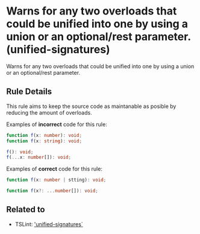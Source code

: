 # Warns for any two overloads that could be unified into one by using a union or an optional/rest parameter. (unified-signatures)

Warns for any two overloads that could be unified into one by using a union or an optional/rest parameter.

## Rule Details

This rule aims to keep the source code as maintanable as posible by reducing the amount of overloads.

Examples of **incorrect** code for this rule:

```ts
function f(x: number): void;
function f(x: string): void;
```
```ts
f(): void;
f(...x: number[]): void;
```

Examples of **correct** code for this rule:

```ts
function f(x: number | stting): void;
```
```ts
function f(x?: ...number[]): void;
```

## Related to

 - TSLint: ['unified-signatures`](https://palantir.github.io/tslint/rules/unified-signatures/)